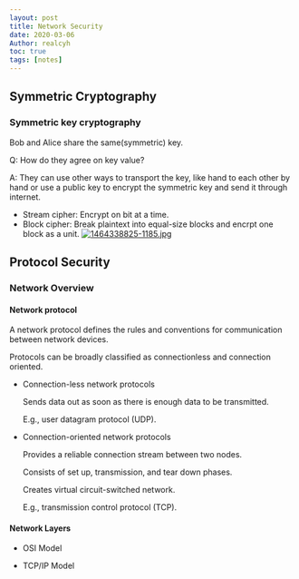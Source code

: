 ```yaml
---
layout: post
title: Network Security
date: 2020-03-06
Author: realcyh
toc: true
tags: [notes]
--- 
```


## Symmetric Cryptography

### Symmetric key cryptography

Bob and Alice share the same(symmetric) key.

Q: How do they agree on key value? 

A: They can use other ways to transport the key, like hand to each other by hand or use a public key to encrypt the symmetric key and send it through internet.

* Stream cipher: Encrypt on bit at a time.
* Block cipher: Break plaintext into equal-size blocks and encrpt one block as a unit.
[![1464338825-1185.jpg](https://i.postimg.cc/yYzRHF6G/1464338825-1185.jpg)](https://postimg.cc/JtP03Hk3)

## Protocol Security
 
### Network Overview

#### Network protocol

A network protocol defines the rules and conventions for communication between network devices.

Protocols can be broadly classified as connectionless and connection oriented.

* Connection-less network protocols

  Sends data out as soon as there is enough data to be transmitted.

  E.g., user datagram protocol (UDP).

* Connection-oriented network protocols

  Provides a reliable connection stream between two nodes.

  Consists of set up, transmission, and tear down phases.

  Creates virtual circuit-switched network.

  E.g., transmission control protocol (TCP).

#### Network Layers

* OSI Model

* TCP/IP Model



